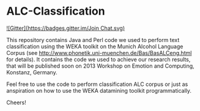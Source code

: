 ALC-Classification
==================
[![Gitter](https://badges.gitter.im/Join Chat.svg)](https://gitter.im/andi1400/ALC-Classification?utm_source=badge&utm_medium=badge&utm_campaign=pr-badge&utm_content=badge)

This repository contains Java and Perl code we used to perform text classification using the WEKA toolkit on the Munich Alcohol Language Corpus (see http://www.phonetik.uni-muenchen.de/Bas/BasALCeng.html for details).
It contains the code we used to achieve our research results, that will be published soon on 2013 Workshop on Emotion and Computing, Konstanz, Germany.

Feel free to use the code to perform classification ALC corpus or just as anspiration on how to use the WEKA datamining 
toolkit programmatically.

Cheers!
